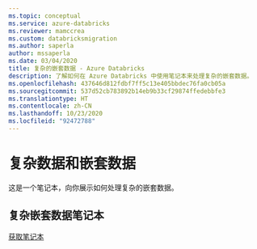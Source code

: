 ```yaml
---
ms.topic: conceptual
ms.service: azure-databricks
ms.reviewer: mamccrea
ms.custom: databricksmigration
ms.author: saperla
author: mssaperla
ms.date: 03/04/2020
title: 复杂的嵌套数据 - Azure Databricks
description: 了解如何在 Azure Databricks 中使用笔记本来处理复杂的嵌套数据。
ms.openlocfilehash: 437646d812fdbf7ff5c13e405bbdec76fa0cb05a
ms.sourcegitcommit: 537d52cb783892b14eb9b33cf29874ffedebbfe3
ms.translationtype: HT
ms.contentlocale: zh-CN
ms.lasthandoff: 10/23/2020
ms.locfileid: "92472788"
---
```

# <a name="complex-and-nested-data"></a>复杂数据和嵌套数据

这是一个笔记本，向你展示如何处理复杂的嵌套数据。

## <a name="complex-nested-data-notebook"></a>复杂嵌套数据笔记本

[获取笔记本](../../../_static/notebooks/complex-nested-structured.html)
